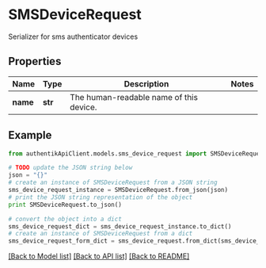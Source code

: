 # SMSDeviceRequest

Serializer for sms authenticator devices

## Properties
Name | Type | Description | Notes
------------ | ------------- | ------------- | -------------
**name** | **str** | The human-readable name of this device. | 

## Example

```python
from authentikApiClient.models.sms_device_request import SMSDeviceRequest

# TODO update the JSON string below
json = "{}"
# create an instance of SMSDeviceRequest from a JSON string
sms_device_request_instance = SMSDeviceRequest.from_json(json)
# print the JSON string representation of the object
print SMSDeviceRequest.to_json()

# convert the object into a dict
sms_device_request_dict = sms_device_request_instance.to_dict()
# create an instance of SMSDeviceRequest from a dict
sms_device_request_form_dict = sms_device_request.from_dict(sms_device_request_dict)
```
[[Back to Model list]](../README.md#documentation-for-models) [[Back to API list]](../README.md#documentation-for-api-endpoints) [[Back to README]](../README.md)


